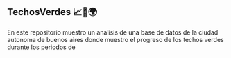 ## TechosVerdes 📈🌲🌍

En este repositorio muestro un analisis de una base de datos de la ciudad autonoma de buenos aires donde muestro el progreso de los techos verdes durante los periodos de 
